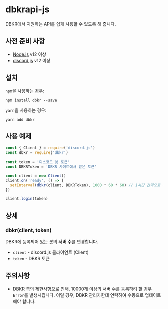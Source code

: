 # dbkrapi-js
DBKR에서 지원하는 API를 쉽게 사용할 수 있도록 해 줍니다.

## 사전 준비 사항
* [Node.js](https://nodejs.org) v12 이상
* [discord.js](https://github.com/discordjs/discord.js) v12 이상

## 설치
`npm`을 사용하는 경우:
```
npm install dbkr --save
```

`yarn`을 사용하는 경우:
```
yarn add dbkr
```

## 사용 예제
```js
const { Client } = require('discord.js')
const dbkr = require('dbkr')

const token = '디스코드 봇 토큰'
const DBKRToken = 'DBKR 사이트에서 받은 토큰'

const client = new Client()
client.on('ready', () => {
  setInterval(dbkr(client, DBKRToken), 1000 * 60 * 60) // 1시간 간격으로 서버 수 변경
})

client.login(token)
```

## 상세
### dbkr(client, token)
DBKR에 등록되어 있는 봇의 **서버 수**를 변경합니다.
* `client` - discord.js 클라이언트 (Client)
* `token` - DBKR 토큰

## 주의사항
* DBKR 측의 제한사항으로 인해, 10000개 이상의 서버 수를 등록하려 할 경우 `Error`를 발생시킵니다. 이럴 경우, DBKR 관리자한테 연락하여 수동으로 업데이트해야 합니다.
